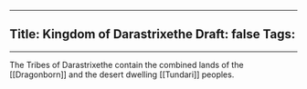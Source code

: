 
---
Title: Kingdom of Darastrixethe
Draft: false
Tags:
  - 
---

The Tribes of Darastrixethe contain the combined lands of the [[Dragonborn]] and the desert dwelling [[Tundari]] peoples.